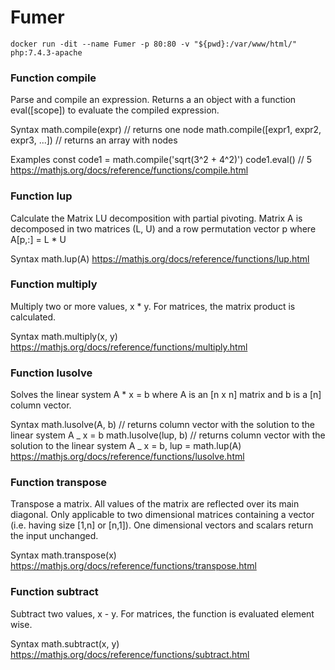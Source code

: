 # Fumer

```Docker
docker run -dit --name Fumer -p 80:80 -v "${pwd}:/var/www/html/" php:7.4.3-apache
```

### Function compile
Parse and compile an expression. Returns a an object with a function eval([scope]) to evaluate the compiled expression.

Syntax
math.compile(expr) // returns one node
math.compile([expr1, expr2, expr3, ...]) // returns an array with nodes

Examples
const code1 = math.compile('sqrt(3^2 + 4^2)')
code1.eval() // 5
https://mathjs.org/docs/reference/functions/compile.html

### Function lup
Calculate the Matrix LU decomposition with partial pivoting. Matrix A is decomposed in two matrices (L, U) and a row permutation vector p where A[p,:] = L \* U

Syntax
math.lup(A)
https://mathjs.org/docs/reference/functions/lup.html

### Function multiply
Multiply two or more values, x \* y. For matrices, the matrix product is calculated.

Syntax
math.multiply(x, y)
https://mathjs.org/docs/reference/functions/multiply.html

### Function lusolve
Solves the linear system A \* x = b where A is an [n x n] matrix and b is a [n] column vector.

Syntax
math.lusolve(A, b) // returns column vector with the solution to the linear system A _ x = b
math.lusolve(lup, b) // returns column vector with the solution to the linear system A _ x = b, lup = math.lup(A)
https://mathjs.org/docs/reference/functions/lusolve.html

### Function transpose
Transpose a matrix. All values of the matrix are reflected over its main diagonal. Only applicable to two dimensional matrices containing a vector (i.e. having size [1,n] or [n,1]). One dimensional vectors and scalars return the input unchanged.

Syntax
math.transpose(x)
https://mathjs.org/docs/reference/functions/transpose.html

### Function subtract
Subtract two values, x - y. For matrices, the function is evaluated element wise.

Syntax
math.subtract(x, y)
https://mathjs.org/docs/reference/functions/subtract.html
